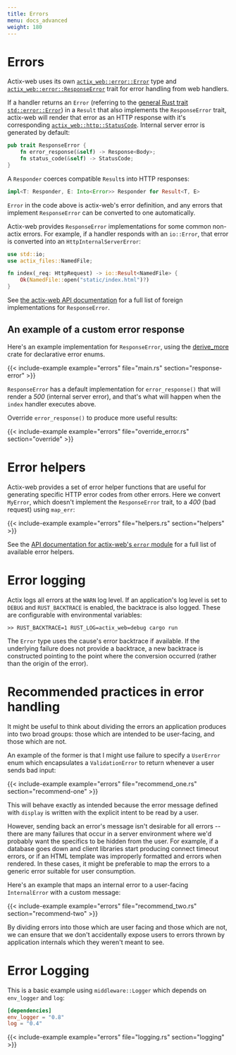 ```yaml
---
title: Errors
menu: docs_advanced
weight: 180
---
```


# Errors

Actix-web uses its own [`actix_web::error::Error`][actixerror] type and
[`actix_web::error::ResponseError`][responseerror] trait for error handling from web handlers.

If a handler returns an `Error` (referring to the [general Rust trait
`std::error::Error`][stderror]) in a `Result` that also implements the `ResponseError` trait,
actix-web will render that error as an HTTP response with it's corresponding
[`actix_web::http::StatusCode`][status_code]. Internal server error is generated by default:

```rust
pub trait ResponseError {
    fn error_response(&self) -> Response<Body>;
    fn status_code(&self) -> StatusCode;
}
```

A `Responder` coerces compatible `Result`s into HTTP responses:

```rust
impl<T: Responder, E: Into<Error>> Responder for Result<T, E>
```

`Error` in the code above is actix-web's error definition, and any errors that implement
`ResponseError` can be converted to one automatically.

Actix-web provides `ResponseError` implementations for some common non-actix errors. For example, if
a handler responds with an `io::Error`, that error is converted into an `HttpInternalServerError`:

```rust
use std::io;
use actix_files::NamedFile;

fn index(_req: HttpRequest) -> io::Result<NamedFile> {
    Ok(NamedFile::open("static/index.html")?)
}
```

See [the actix-web API documentation][responseerrorimpls] for a full list of foreign implementations
for `ResponseError`.

## An example of a custom error response

Here's an example implementation for `ResponseError`, using the [derive_more] crate
for declarative error enums.

{{< include-example example="errors" file="main.rs" section="response-error" >}}

`ResponseError` has a default implementation for `error_response()` that will render a _500_
(internal server error), and that's what will happen when the `index` handler executes above.

Override `error_response()` to produce more useful results:

{{< include-example example="errors" file="override_error.rs" section="override" >}}

# Error helpers

Actix-web provides a set of error helper functions that are useful for generating specific HTTP
error codes from other errors. Here we convert `MyError`, which doesn't implement the
`ResponseError` trait, to a _400_ (bad request) using `map_err`:

{{< include-example example="errors" file="helpers.rs" section="helpers" >}}

See the [API documentation for actix-web's `error` module][actixerror] for a full list of available
error helpers.

# Error logging

Actix logs all errors at the `WARN` log level. If an application's log level is set to `DEBUG` and
`RUST_BACKTRACE` is enabled, the backtrace is also logged. These are configurable with environmental
variables:

```
>> RUST_BACKTRACE=1 RUST_LOG=actix_web=debug cargo run
```

The `Error` type uses the cause's error backtrace if available. If the underlying failure does not
provide a backtrace, a new backtrace is constructed pointing to the point where the conversion
occurred (rather than the origin of the error).

# Recommended practices in error handling

It might be useful to think about dividing the errors an application produces into two broad groups:
those which are intended to be user-facing, and those which are not.

An example of the former is that I might use failure to specify a `UserError` enum which
encapsulates a `ValidationError` to return whenever a user sends bad input:

{{< include-example example="errors" file="recommend_one.rs" section="recommend-one" >}}

This will behave exactly as intended because the error message defined with `display` is written
with the explicit intent to be read by a user.

However, sending back an error's message isn't desirable for all errors -- there are many failures
that occur in a server environment where we'd probably want the specifics to be hidden from the
user. For example, if a database goes down and client libraries start producing connect timeout
errors, or if an HTML template was improperly formatted and errors when rendered. In these cases, it
might be preferable to map the errors to a generic error suitable for user consumption.

Here's an example that maps an internal error to a user-facing `InternalError` with a custom
message:

{{< include-example example="errors" file="recommend_two.rs" section="recommend-two" >}}

By dividing errors into those which are user facing and those which are not, we can ensure that we
don't accidentally expose users to errors thrown by application internals which they weren't meant
to see.

# Error Logging

This is a basic example using `middleware::Logger` which depends on `env_logger` and `log`:
```toml
[dependencies]
env_logger = "0.8"
log = "0.4"
```

{{< include-example example="errors" file="logging.rs" section="logging" >}}

[actixerror]: https://docs.rs/actix-web/3/actix_web/error/struct.Error.html
[errorhelpers]: https://docs.rs/actix-web/3/actix_web/trait.ResponseError.html
[derive_more]: https://crates.io/crates/derive_more
[responseerror]: https://docs.rs/actix-web/3/actix_web/error/trait.ResponseError.html
[responseerrorimpls]:
  https://docs.rs/actix-web/3/actix_web/error/trait.ResponseError.html#foreign-impls
[stderror]: https://doc.rust-lang.org/std/error/trait.Error.html
[status_code]: https://docs.rs/actix-web/3.0.0/actix_web/http/struct.StatusCode.html
